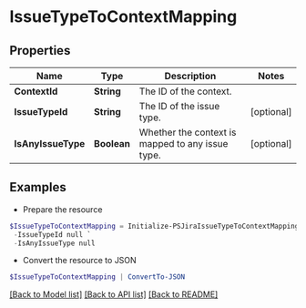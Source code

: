 # IssueTypeToContextMapping
## Properties

Name | Type | Description | Notes
------------ | ------------- | ------------- | -------------
**ContextId** | **String** | The ID of the context. | 
**IssueTypeId** | **String** | The ID of the issue type. | [optional] 
**IsAnyIssueType** | **Boolean** | Whether the context is mapped to any issue type. | [optional] 

## Examples

- Prepare the resource
```powershell
$IssueTypeToContextMapping = Initialize-PSJiraIssueTypeToContextMapping  -ContextId null `
 -IssueTypeId null `
 -IsAnyIssueType null
```

- Convert the resource to JSON
```powershell
$IssueTypeToContextMapping | ConvertTo-JSON
```

[[Back to Model list]](../README.md#documentation-for-models) [[Back to API list]](../README.md#documentation-for-api-endpoints) [[Back to README]](../README.md)

